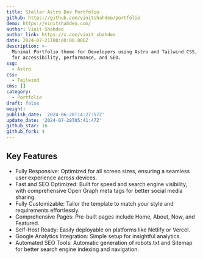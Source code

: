 ```yaml
---
title: Stellar Astro Dev Portfolio
github: https://github.com/vinitshahdeo/portfolio
demo: https://vinitshahdeo.com/
author: Vinit Shahdeo
author_link: https://x.com/vinit_shahdeo
date: 2024-07-21T00:00:00.000Z
description: >-
  Minimal Portfolio theme for Developers using Astro and Tailwind CSS, optimized
  for accessibility, performance, and SEO.
ssg:
  - Astro
css:
  - Tailwind
cms: []
category:
  - Portfolio
draft: false
weight: 
publish_date: '2024-06-28T14:27:57Z'
update_date: '2024-07-28T05:41:47Z'
github_star: 16
github_fork: 4
---
```


## Key Features

- Fully Responsive: Optimized for all screen sizes, ensuring a seamless user experience across devices.
- Fast and SEO Optimized: Built for speed and search engine visibility, with comprehensive Open Graph meta tags for better social media sharing.
- Fully Customizable: Tailor the template to match your style and requirements effortlessly.
- Comprehensive Pages: Pre-built pages include Home, About, Now, and Featured.
- Self-Host Ready: Easily deployable on platforms like Netlify or Vercel.
- Google Analytics Integration: Simple setup for insightful analytics.
- Automated SEO Tools: Automatic generation of robots.txt and Sitemap for better search engine indexing and navigation.

